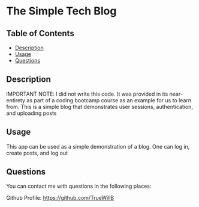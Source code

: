 # The Simple Tech Blog

## Table of Contents

- [Description](#description)
- [Usage](#usage)
- [Questions](#questions)

## Description

IMPORTANT NOTE: I did not write this code. It was provided in its near-entirety as part of a coding bootcamp course as an example for us to learn from. This is a simple blog that demonstrates user sessions, authentication, and uploading posts

## Usage

This app can be used as a simple demonstration of a blog. One can log in, create posts, and log out

## Questions

You can contact me with questions in the following places:<br/>

Github Profile: https://github.com/TrueWillB<br/>

